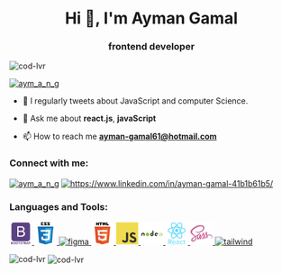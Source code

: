 <h1 align="center">Hi 👋, I'm Ayman Gamal</h1>
<h3 align="center">frontend developer</h3>

<p align="left"> <img src="https://komarev.com/ghpvc/?username=cod-lvr&label=Profile%20views&color=0e75b6&style=flat" alt="cod-lvr" /> </p>

<p align="left"> <a href="https://twitter.com/aym_a_n_g" target="blank"><img src="https://img.shields.io/twitter/follow/aym_a_n_g?logo=twitter&style=for-the-badge" alt="aym_a_n_g" /></a> </p>

- 📝 I regularly  tweets about JavaScript and computer Science.

- 💬 Ask me about **react.js**, **javaScript**

- 📫 How to reach me **ayman-gamal61@hotmail.com**

<h3 align="left">Connect with me:</h3>
<p align="left">
<a href="https://twitter.com/aym_a_n_g" target="blank"><img align="center" src="https://raw.githubusercontent.com/rahuldkjain/github-profile-readme-generator/master/src/images/icons/Social/twitter.svg" alt="aym_a_n_g" height="30" width="40" /></a>
<a href="https://linkedin.com/in/https://www.linkedin.com/in/ayman-gamal-41b1b61b5/" target="blank"><img align="center" src="https://raw.githubusercontent.com/rahuldkjain/github-profile-readme-generator/master/src/images/icons/Social/linked-in-alt.svg" alt="https://www.linkedin.com/in/ayman-gamal-41b1b61b5/" height="30" width="40" /></a>
</p>

<h3 align="left">Languages and Tools:</h3>
<p align="left"> <a href="https://getbootstrap.com" target="_blank"> <img src="https://raw.githubusercontent.com/devicons/devicon/master/icons/bootstrap/bootstrap-plain-wordmark.svg" alt="bootstrap" width="40" height="40"/> </a> <a href="https://www.w3schools.com/css/" target="_blank"> <img src="https://raw.githubusercontent.com/devicons/devicon/master/icons/css3/css3-original-wordmark.svg" alt="css3" width="40" height="40"/> </a> <a href="https://www.figma.com/" target="_blank"> <img src="https://www.vectorlogo.zone/logos/figma/figma-icon.svg" alt="figma" width="40" height="40"/> </a> <a href="https://www.w3.org/html/" target="_blank"> <img src="https://raw.githubusercontent.com/devicons/devicon/master/icons/html5/html5-original-wordmark.svg" alt="html5" width="40" height="40"/> </a> <a href="https://developer.mozilla.org/en-US/docs/Web/JavaScript" target="_blank"> <img src="https://raw.githubusercontent.com/devicons/devicon/master/icons/javascript/javascript-original.svg" alt="javascript" width="40" height="40"/> </a> <a href="https://nodejs.org" target="_blank"> <img src="https://raw.githubusercontent.com/devicons/devicon/master/icons/nodejs/nodejs-original-wordmark.svg" alt="nodejs" width="40" height="40"/> </a> <a href="https://reactjs.org/" target="_blank"> <img src="https://raw.githubusercontent.com/devicons/devicon/master/icons/react/react-original-wordmark.svg" alt="react" width="40" height="40"/> </a> <a href="https://sass-lang.com" target="_blank"> <img src="https://raw.githubusercontent.com/devicons/devicon/master/icons/sass/sass-original.svg" alt="sass" width="40" height="40"/> </a> <a href="https://tailwindcss.com/" target="_blank"> <img src="https://www.vectorlogo.zone/logos/tailwindcss/tailwindcss-icon.svg" alt="tailwind" width="40" height="40"/> </a> </p>

<p><img align="left" src="https://github-readme-stats.vercel.app/api/top-langs?username=cod-lvr&show_icons=true&locale=en&layout=compact" alt="cod-lvr" /></p>

<p>&nbsp;<img align="center" src="https://github-readme-stats.vercel.app/api?username=cod-lvr&show_icons=true&locale=en" alt="cod-lvr" /></p>

